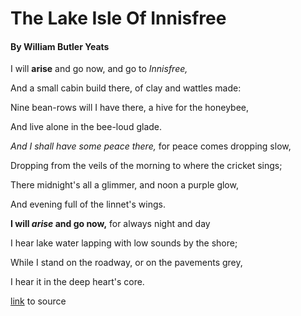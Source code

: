 
# The Lake Isle Of Innisfree
     
  #### By William Butler Yeats



I will **arise** and go now, and go to *Innisfree,*

And a small cabin build there, of clay and wattles made:

Nine bean-rows will I have there, a hive for the honeybee,

And live alone in the bee-loud glade.

*And I shall have some peace there,* for peace comes dropping slow,

Dropping from the veils of the morning to where the cricket sings;

There midnight's all a glimmer, and noon a purple glow,

And evening full of the linnet's wings.

**I will _arise_ and go now,** for always night and day

I hear lake water lapping with low sounds by the shore;

While I stand on the roadway, or on the pavements grey,

I hear it in the deep heart's core.

[link](http://public-domain-poetry.com/william-butler-yeats/lake-isle-of-innisfree-187) to source 
